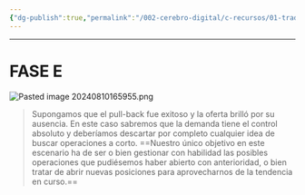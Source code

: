 ```yaml
---
{"dg-publish":true,"permalink":"/002-cerebro-digital/c-recursos/01-trading/a-libros/02-el-metodo-wyckoff/f5-fase-e/"}
---
```


---
# FASE E
![Pasted image 20240810165955.png](/img/user/900%20-%20ANEXO/Pasted%20image%2020240810165955.png)

>Supongamos que el pull-back fue exitoso y la oferta brilló por su ausencia. En este caso sabremos que la demanda tiene el control absoluto y deberíamos descartar por completo cualquier idea de buscar operaciones a corto. ==Nuestro único objetivo en este escenario ha de ser o bien gestionar con habilidad las posibles operaciones que pudiésemos haber abierto con anterioridad, o bien tratar de abrir nuevas posiciones para aprovecharnos de la tendencia en curso.==



